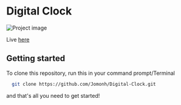 # Digital Clock
![Project image](https://github.com/Jomonh/Digital-Clock/blob/main/Preview.png)

Live <a href="https://jomonh.github.io/Digital-Clock/">here</a>
## Getting started

To clone this repository, run this in your command prompt/Terminal  

```bash
  git clone https://github.com/Jomonh/Digital-Clock.git
```
and that's all you need to get started!

